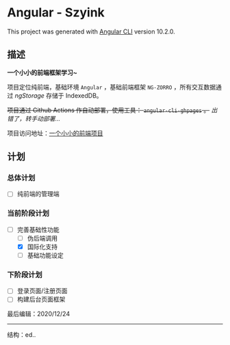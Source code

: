 # Angular - Szyink

This project was generated with [Angular CLI](https://github.com/angular/angular-cli) version 10.2.0.

## 描述

**一个小小的前端框架学习~**

项目定位纯前端，基础环境 `Angular` ，基础前端框架 `NG-ZORRO` ，所有交互数据通过 *ngStorage* 存储于 IndexedDB。

~~项目通过 Github Actions 作自动部署，使用工具： `angular-cli-ghpages` 。~~ *出错了，转手动部署...* 

项目访问地址：[一个小小的前端项目](https://angular.inkss.cn/)

## 计划

### 总体计划

- [ ] 纯前端的管理端

### 当前阶段计划

- [ ] 完善基础性功能
  - [ ] 伪后端调用
  - [x] 国际化支持
  - [ ] 基础功能设定

### 下阶段计划

- [ ] 登录页面/注册页面
- [ ] 构建后台页面框架

最后编辑：2020/12/24

------

结构：ed..

